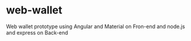 # web-wallet
Web wallet prototype using Angular and Material on Fron-end and node.js and express on Back-end
